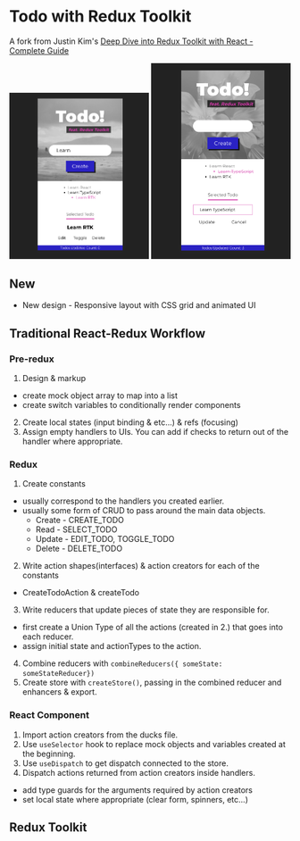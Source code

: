 # Todo with Redux Toolkit

A fork from Justin Kim's [Deep Dive into Redux Toolkit with React - Complete Guide](https://www.youtube.com/watch?v=9lCmbth63k0)

<img src="./screenshots/iphonePlus.png" width="250">
<img src="./screenshots/iphoneX.png" width="250">

## New

- New design - Responsive layout with CSS grid and animated UI

## Traditional React-Redux Workflow

### Pre-redux

1. Design & markup

- create mock object array to map into a list
- create switch variables to conditionally render components

2. Create local states (input binding & etc...) & refs (focusing)
3. Assign empty handlers to UIs. You can add if checks to return out of the handler where appropriate.

### Redux

1. Create constants

- usually correspond to the handlers you created earlier.
- usually some form of CRUD to pass around the main data objects.
  - Create - CREATE_TODO
  - Read - SELECT_TODO
  - Update - EDIT_TODO, TOGGLE_TODO
  - Delete - DELETE_TODO

2. Write action shapes(interfaces) & action creators for each of the constants

- CreateTodoAction & createTodo

3. Write reducers that update pieces of state they are responsible for.

- first create a Union Type of all the actions (created in 2.) that goes into each reducer.
- assign initial state and actionTypes to the action.

4. Combine reducers with `combineReducers({ someState: someStateReducer})`
5. Create store with `createStore()`, passing in the combined reducer and enhancers & export.

### React Component

1. Import action creators from the ducks file.
2. Use `useSelector` hook to replace mock objects and variables created at the beginning.
3. Use `useDispatch` to get dispatch connected to the store.
4. Dispatch actions returned from action creators inside handlers.

- add type guards for the arguments required by action creators
- set local state where appropriate (clear form, spinners, etc...)

## Redux Toolkit
